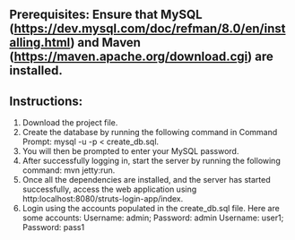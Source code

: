 ## Prerequisites: Ensure that MySQL (https://dev.mysql.com/doc/refman/8.0/en/installing.html) and Maven (https://maven.apache.org/download.cgi) are installed.

## Instructions:
1. Download the project file.
2. Create the database by running the following command in Command Prompt: mysql -u <enter your MySQL username> -p < create_db.sql.
3. You will then be prompted to enter your MySQL password.
4. After successfully logging in, start the server by running the following command: mvn jetty:run.
5. Once all the dependencies are installed, and the server has started successfully, access the web application using http:localhost:8080/struts-login-app/index.
6. Login using the accounts populated in the create_db.sql file. Here are some accounts:
Username: admin; Password: admin
Username: user1; Password: pass1
